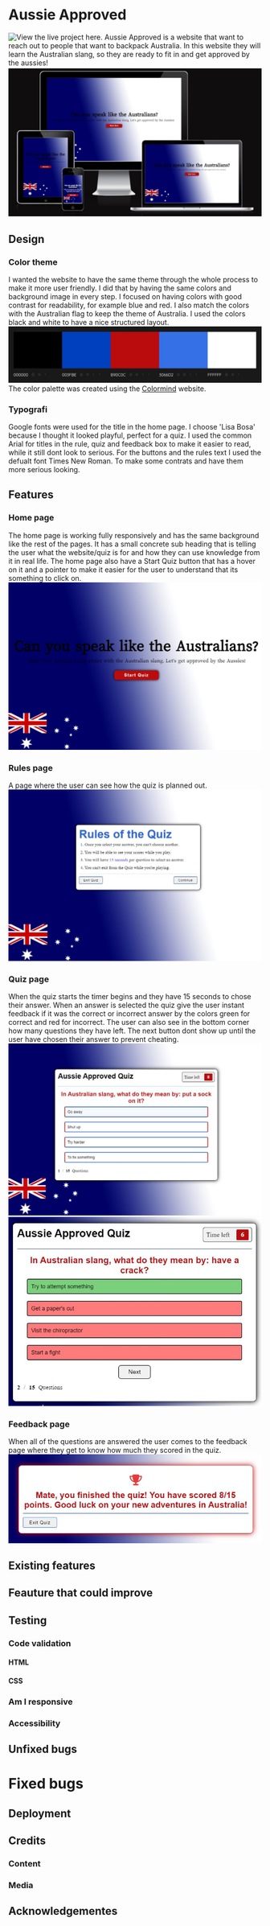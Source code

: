 # Aussie Approved
![View the live project here.](länk)
Aussie Approved is a website that want to reach out to people that want to backpack Australia. In this website they will learn the Australian slang, so they are ready to fit in and get approved by the aussies!
![Website in diffrent screens](assets/readme-images/responsive.JPG)
## Design
### Color theme
I wanted the website to have the same theme through the whole process to make it more user friendly. I did that by having the same colors and background image in every step. I focused on having colors with good contrast for readability, for example blue and red. I also match the colors with the Australian flag to keep the theme of Australia. I used the colors black and white to have a nice structured layout.
![Color palette for the website](assets/readme-images/colors.JPG)
The color palette was created using the [Colormind](https://colormind.io/) website.
### Typografi
Google fonts were used for the title in the home page. I choose 'Lisa Bosa' because I thought it looked playful, perfect for a quiz. I used the common Arial for titles in the rule, quiz and feedback box to make it easier to read, while it still dont look to serious. For the buttons and the rules text I used the defualt font Times New Roman. To make some contrats and have them more serious looking. 
## Features
### Home page
The home page is working fully responsively and has the same background like the rest of the pages. It has a small concrete sub heading that is telling the user what the website/quiz is for and how they can use knowledge from it in real life. The home page also have a Start Quiz button that has a hover on it and a pointer to make it easier for the user to understand that its something to click on.
![Home page](assets/readme-images/home-page.JPG)
### Rules page
A page where the user can see how the quiz is planned out.
![Rules page](assets/readme-images/rules-page.JPG)
### Quiz page
When the quiz starts the timer begins and they have 15 seconds to chose their answer. When an answer is selected the quiz give the user instant feedback if it was the correct or incorrect answer by the colors green for correct and red for incorrect. The user can also see in the bottom corner how many questions they have left. The next button dont show up until the user have chosen their answer to prevent cheating.
![Quiz page](assets/readme-images/quiz-page.JPG)
![Quiz correct/incorrect page](assets/readme-images/quiz-correct.JPG)
### Feedback page
When all of the questions are answered the user comes to the feedback page where they get to know how much they scored in the quiz. 
![Feedback page](assets/readme-images/feedback-page.JPG)
## Existing features
## Feauture that could improve
## Testing
### Code validation
#### HTML
#### CSS
### Am I responsive
### Accessibility
## Unfixed bugs
# Fixed bugs
## Deployment
## Credits
### Content
### Media
## Acknowledgementes
